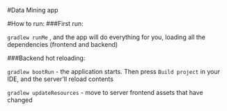 #Data Mining app


#How to run: 
###First run:

`gradlew runMe` , and the app will do everything for you, loading all the dependencies (frontend and backend)

###Backend hot reloading:

`gradlew bootRun` - the application starts. Then press `Build project` in your IDE, and the server'll reload contents
 
`gradlew updateResources` - move to server frontend assets that have changed
 